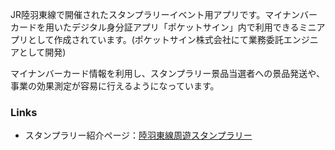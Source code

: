 <!-- markdownlint-disable-file MD041 -->

JR陸羽東線で開催されたスタンプラリーイベント用アプリです。マイナンバーカードを用いたデジタル身分証アプリ「ポケットサイン」内で利用できるミニアプリとして作成されています。(ポケットサイン株式会社にて業務委託エンジニアとして開発)

マイナンバーカード情報を利用し、スタンプラリー景品当選者への景品発送や、事業の効果測定が容易に行えるようになっています。

### Links

- スタンプラリー紹介ページ：[陸羽東線周遊スタンプラリー](https://rikuto-stamprally.jp/)
